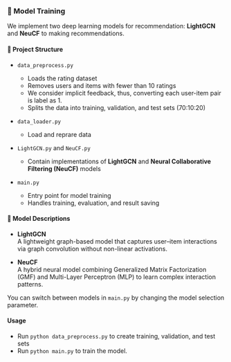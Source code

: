 ### 🔧 Model Training

We implement two deep learning models for recommendation: **LightGCN** and **NeuCF** to making recommendations.

#### 📁 Project Structure

- `data_preprocess.py`  
  - Loads the rating dataset  
  - Removes users and items with fewer than 10 ratings 
  - We consider implicit feedback, thus, converting each user-item pair is label as 1. 
  - Splits the data into training, validation, and test sets (70:10:20)

- `data_loader.py`  
   - Load and reprare data

- `LightGCN.py` and `NeuCF.py`  
  - Contain implementations of **LightGCN** and **Neural Collaborative Filtering (NeuCF)** models

- `main.py`  
  - Entry point for model training  
  - Handles training, evaluation, and result saving

#### 🧠 Model Descriptions

- **LightGCN**  
  A lightweight graph-based model that captures user–item interactions via graph convolution without non-linear activations.

- **NeuCF**  
  A hybrid neural model combining Generalized Matrix Factorization (GMF) and Multi-Layer Perceptron (MLP) to learn complex interaction patterns.

You can switch between models in `main.py` by changing the model selection parameter.

#### Usage
- Run `python data_preprocess.py` to create training, validation, and test sets
- Run `python main.py` to train the model. 
